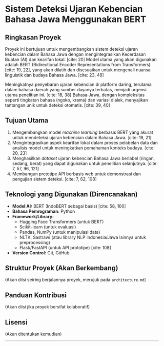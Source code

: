 # Sistem Deteksi Ujaran Kebencian Bahasa Jawa Menggunakan BERT

## Ringkasan Proyek

Proyek ini bertujuan untuk mengembangkan sistem deteksi ujaran kebencian dalam Bahasa Jawa dengan mengintegrasikan Kecerdasan Buatan (AI) dan kearifan lokal. [cite: 20] Model utama yang akan digunakan adalah BERT (Bidirectional Encoder Representations from Transformers)[cite: 19, 22], yang akan dilatih dan disesuaikan untuk mengenali nuansa linguistik dan budaya Bahasa Jawa. [cite: 23, 49]

Meningkatnya penyebaran ujaran kebencian di platform daring, terutama dalam bahasa daerah yang sumber dayanya terbatas, menjadi urgensi utama penelitian ini. [cite: 18, 38] Bahasa Jawa, dengan kompleksitas seperti tingkatan bahasa (ngoko, krama) dan variasi dialek, menyajikan tantangan unik untuk deteksi otomatis. [cite: 39, 40]

## Tujuan Utama

1.  Mengembangkan model *machine learning* berbasis BERT yang akurat untuk mendeteksi ujaran kebencian dalam Bahasa Jawa. [cite: 19, 21]
2.  Mengintegrasikan aspek kearifan lokal dalam proses pelabelan data dan analisis model untuk meningkatkan pemahaman konteks budaya. [cite: 20, 23]
3.  Menghasilkan *dataset* ujaran kebencian Bahasa Jawa berlabel (ringan, sedang, berat) yang dapat digunakan untuk penelitian selanjutnya. [cite: 7, 57, 96, 121]
4.  Membangun prototipe API berbasis web untuk demonstrasi dan pengujian sistem deteksi. [cite: 7, 62, 108]

## Teknologi yang Digunakan (Direncanakan)

* **Model AI:** BERT (IndoBERT sebagai basis) [cite: 58, 100]
* **Bahasa Pemrograman:** Python
* **Framework/Library:**
    * Hugging Face Transformers (untuk BERT)
    * Scikit-learn (untuk evaluasi)
    * Pandas, NumPy (untuk manipulasi data)
    * NLTK, Sastrawi (atau library NLP Indonesia/Jawa lainnya untuk preprocessing)
    * Flask/FastAPI (untuk API prototipe) [cite: 108]
* **Version Control:** Git, GitHub

## Struktur Proyek (Akan Berkembang)

(Akan diisi seiring berjalannya proyek, merujuk pada `architecture.md`)

## Panduan Kontribusi

(Akan diisi jika proyek bersifat kolaboratif)

## Lisensi

(Akan ditentukan kemudian)

--- 